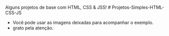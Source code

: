 Alguns projetos de base com HTML, CSS & JSS! # Projetos-Simples-HTML-CSS-JS

- Você pode usar as imagens deixadas para acompanhar o exemplo.
- grato pela atenção.
